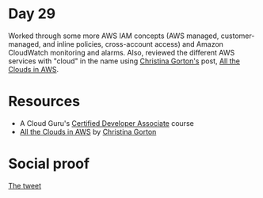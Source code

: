 # Day 29

Worked through some more AWS IAM concepts (AWS managed, customer-managed, and inline policies, cross-account access) and Amazon CloudWatch monitoring and alarms. Also, reviewed the different AWS services with "cloud" in the name using [Christina Gorton's](https://twitter.com/coffeecraftcode) post, [All the Clouds in AWS](https://dev.to/exampro/all-the-clouds-in-aws-205n).

# Resources

- A Cloud Guru's [Certified Developer Associate](https://acloud.guru/learn/aws-certified-developer-associate) course
- [All the Clouds in AWS](https://dev.to/exampro/all-the-clouds-in-aws-205n) by [Christina Gorton](https://twitter.com/coffeecraftcode)

# Social proof

[The tweet](https://twitter.com/jennapederson/status/1293004735545577472?s=20)
